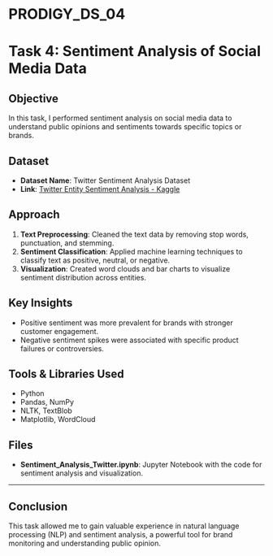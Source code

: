 # PRODIGY_DS_04
# Task 4: Sentiment Analysis of Social Media Data

## Objective
In this task, I performed sentiment analysis on social media data to understand public opinions and sentiments towards specific topics or brands.

## Dataset
- **Dataset Name**: Twitter Sentiment Analysis Dataset
- **Link**: [Twitter Entity Sentiment Analysis - Kaggle](https://www.kaggle.com/datasets/jp797498e/twitter-entity-sentiment-analysis)

## Approach
1. **Text Preprocessing**: Cleaned the text data by removing stop words, punctuation, and stemming.
2. **Sentiment Classification**: Applied machine learning techniques to classify text as positive, neutral, or negative.
3. **Visualization**: Created word clouds and bar charts to visualize sentiment distribution across entities.

## Key Insights
- Positive sentiment was more prevalent for brands with stronger customer engagement.
- Negative sentiment spikes were associated with specific product failures or controversies.

## Tools & Libraries Used
- Python
- Pandas, NumPy
- NLTK, TextBlob
- Matplotlib, WordCloud

## Files
- **Sentiment_Analysis_Twitter.ipynb**: Jupyter Notebook with the code for sentiment analysis and visualization.

---

## Conclusion
This task allowed me to gain valuable experience in natural language processing (NLP) and sentiment analysis, a powerful tool for brand monitoring and understanding public opinion.
